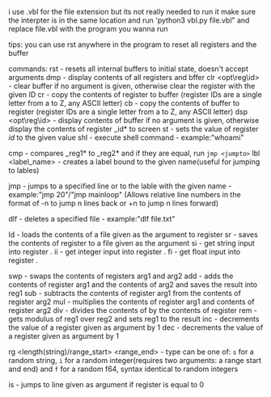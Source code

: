 i use .vbl for the file extension but its not really needed
to run it make sure the interpter is in the same location and run 'python3 vbl.py file.vbl" and replace file.vbl with the program you wanna run

tips:
you can use rst anywhere in the program to reset all registers and the buffer

commands:
rst - resets all internal buffers to initial state, doesn't accept arguments
dmp - display contents of all registers and bffer
clr <opt\\reg\\id> - clear buffer if no argument is given, otherwise clear the register with the given ID
cr<id> - copy the contents of register <id> to buffer (register IDs are a single letter from a to Z, any ASCII letter)
cb<id> - copy the contents of buffer to register <ID> (register IDs are a single letter from a to Z, any ASCII letter)
dsp <opt\\reg\\id> - display contents of buffer if no argument is given, otherwise display the contents of register \_id\* to screen
st<id> <value> - sets the value of register _id_ to the given value
shl <command> - execute shell command - example:"whoami"

cmp <reg1> <reg2> <jumpto> - compares \_reg1* to \_reg2* and if they are equal, run `jmp <jumpto>`
lbl <label_name> - creates a label bound to the given name(useful for jumping to lables)

jmp <jumpto> - jumps to a specified line or to the lable with the given name - example:"jmp 20"/"jmp mainloop" (Allows relative line numbers in the format of -n to jump n lines back or +n to jump n lines forward)

dlf <file> - deletes a specified file - example:"dlf file.txt"

ld<id> <file> - loads the contents of a file given as the argument to register <ID>
sr<id> <file> - saves the contents of register <ID> to a file given as the argument
si<id> - get string input into register <ID>.
ii<id> - get integer input into register <ID>.
fi<id> - get float input into register <ID>.

swp <reg1> <reg2> - swaps the contents of registers arg1 and arg2
add <reg1> <reg2> - adds the contents of register arg1 and the contents of arg2 and saves the result into reg1
sub <reg1> <reg2> - subtracts the contents of register arg1 from the contents of register arg2
mul <reg1> <reg2> - multiplies the contents of register arg1 and contents of register arg2
div <reg1> <reg2> - divides the contents of <ID given in arg1> by the contents of register <ID given in arg2>
rem <reg1> <reg2> - gets modulus of reg1 over reg2 and sets reg1 to the result
inc <reg1> - decrements the value of a register given as argument by 1
dec <reg1> - decrements the value of a register given as argument by 1

rg<type> <register> <length(string)/range_start> <range_end> - type can be one of: `s` for a random string, `i` for a random integer(requires two arguments: a range start and end) and `f` for a random f64, syntax identical to random integers

is<id> <jumpto> - jumps to line given as argument if register <id> is equal to 0
